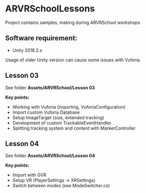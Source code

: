 # ARVRSchoolLessons
Project contains samples, making during ARVRSchool workshops

Software requirement:
------
* Unity 2018.2.x

Usage of older Unity version can cause some issues with Vuforia.


Lesson 03
------
See folder **Assets/ARVRSchool/Lesson 03**

**Key points:**
- Working with Vuforia (importing, VuforiaConfiguration)
- Import custom Vuforia Database
- Setup ImageTarget (size, extended tracking)
- Development of custom TrackableEventHandler
- Splitting tracking system and content with MarkerController


Lesson 04
------
See folder **Assets/ARVRSchool/Lesson 04**

**Key points:**
- Import with GVR
- Setup VR (PlayerSettings -> XRSettings)
- Switch between modes (see ModeSwitcher.cs)
